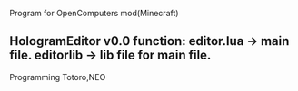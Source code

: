 Program for OpenComputers mod(Minecraft) 

HologramEditor v0.0
function:
editor.lua -> main file.
editorlib -> lib file for main file.
--
Programming Totoro,NEO
